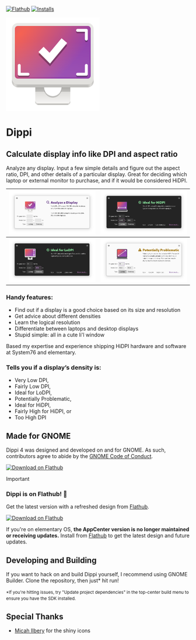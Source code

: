 [![Flathub](https://img.shields.io/flathub/v/com.github.cassidyjames.dippi?logo=flathub&logoColor=white&style=for-the-badge)][flathub]
[![Installs](https://img.shields.io/flathub/downloads/com.github.cassidyjames.dippi?label=Installs&logo=flathub&logoColor=white&style=for-the-badge)][flathub]

![Icon](data/icons/com.github.cassidyjames.dippi.svg?raw=true)

# Dippi

## Calculate display info like DPI and aspect ratio

Analyze any display. Input a few simple details and figure out the aspect ratio, DPI, and other details of a particular display. Great for deciding which laptop or external monitor to purchase, and if it would be considered HiDPI.

![Screenshot](data/screenshots/default.png?raw=true)    | ![Screenshot](data/screenshots/hidpi-dark.png?raw=true)
------------------------------------------------------- | --------------------------------------------------------
![Screenshot](data/screenshots/lodpi-dark.png?raw=true) | ![Screenshot](data/screenshots/problematic.png?raw=true)

### Handy features:

- Find out if a display is a good choice based on its size and resolution
- Get advice about different densities
- Learn the logical resolution
- Differentiate between laptops and desktop displays
- Stupid simple: all in a cute li'l window

Based my expertise and experience shipping HiDPI hardware and software at System76 and elementary.

### Tells you if a display’s density is:

- Very Low DPI,
- Fairly Low DPI,
- Ideal for LoDPI,
- Potentially Problematic,
- Ideal for HiDPI,
- Fairly High for HiDPI, or
- Too High DPI

## Made for GNOME

Dippi 4 was designed and developed on and for GNOME. As such, contributors agree to abide by the [GNOME Code of Conduct](https://wiki.gnome.org/Foundation/CodeOfConduct).

<a href='https://flathub.org/apps/details/com.github.cassidyjames.dippi'><img width='180' alt='Download on Flathub' src='https://flathub.org/assets/badges/flathub-badge-en.svg' /></a>

> [!IMPORTANT]
> ### Dippi is on Flathub! 🎉️
>
>Get the latest version with a refreshed design from [Flathub].
>
>[![Download on Flathub](https://flathub.org/assets/badges/flathub-badge-en.svg)][Flathub]
>
>If you're on elementary OS, **the AppCenter version is no longer maintained or receiving updates.** Install from [Flathub] to get the latest design and future updates.

## Developing and Building

If you want to hack on and build Dippi yourself, I recommend using GNOME Builder. Clone the repository, then just* hit run!

<small>*If you're hitting issues, try "Update project dependencies" in the top-center build menu to ensure you have the SDK installed.</small>

## Special Thanks

- [Micah Ilbery](https://github.com/micahilbery) for the shiny icons

[flathub]: https://flathub.org/apps/details/com.github.cassidyjames.dippi
